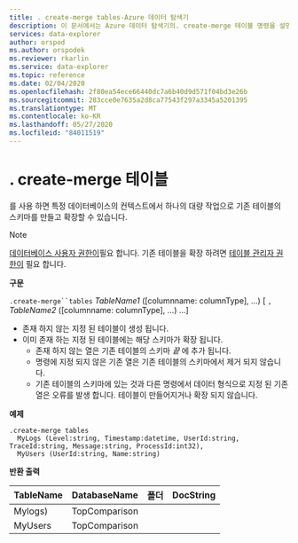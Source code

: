 ```yaml
---
title: . create-merge tables-Azure 데이터 탐색기
description: 이 문서에서는 Azure 데이터 탐색기의. create-merge 테이블 명령을 설명 합니다.
services: data-explorer
author: orspod
ms.author: orspodek
ms.reviewer: rkarlin
ms.service: data-explorer
ms.topic: reference
ms.date: 02/04/2020
ms.openlocfilehash: 2f80ea54ece66440dc7a6b40d9d571f04bd3e26b
ms.sourcegitcommit: 283cce0e7635a2d8ca77543f297a3345a5201395
ms.translationtype: MT
ms.contentlocale: ko-KR
ms.lasthandoff: 05/27/2020
ms.locfileid: "84011519"
---
```

# <a name="create-merge-tables"></a>. create-merge 테이블

를 사용 하면 특정 데이터베이스의 컨텍스트에서 하나의 대량 작업으로 기존 테이블의 스키마를 만들고 확장할 수 있습니다.

> [!NOTE]
> [데이터베이스 사용자 권한이](../management/access-control/role-based-authorization.md)필요 합니다.
> 기존 테이블을 확장 하려면 [테이블 관리자 권한이](../management/access-control/role-based-authorization.md) 필요 합니다.

**구문**

`.create-merge``tables` *TableName1* ([columnname: columnType], ...) [ `,` *TableName2* ([columnname: columnType], ...) ...]

* 존재 하지 않는 지정 된 테이블이 생성 됩니다.
* 이미 존재 하는 지정 된 테이블에는 해당 스키마가 확장 됩니다.
    * 존재 하지 않는 열은 기존 테이블의 스키마 _끝_ 에 추가 됩니다.
    * 명령에 지정 되지 않은 기존 열은 기존 테이블의 스키마에서 제거 되지 않습니다.
    * 기존 테이블의 스키마에 있는 것과 다른 명령에서 데이터 형식으로 지정 된 기존 열은 오류를 발생 합니다. 테이블이 만들어지거나 확장 되지 않습니다.

**예제**

```kusto
.create-merge tables 
  MyLogs (Level:string, Timestamp:datetime, UserId:string, TraceId:string, Message:string, ProcessId:int32),
  MyUsers (UserId:string, Name:string)
```

**반환 출력**

| TableName | DatabaseName  | 폴더 | DocString |
|-----------|---------------|--------|-----------|
| Mylogs)    | TopComparison |        |           |
| MyUsers   | TopComparison |        |           |
